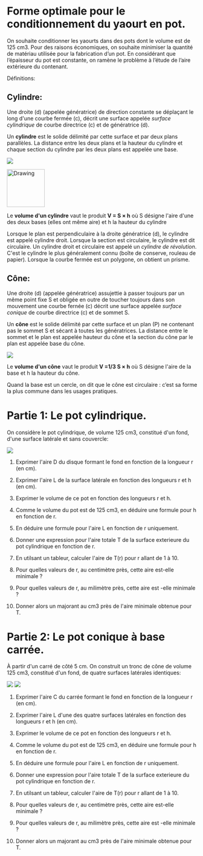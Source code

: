 Forme optimale pour le conditionnement du yaourt en pot.
========================================================

On souhaite conditionner les yaourts dans des pots dont le volume est de 125 cm3. Pour des raisons économiques, on souhaite minimiser la quantité de matériau utilisée pour
 la fabrication d’un pot. En considérant que l’épaisseur du pot est constante, on ramène le problème à l’étude de l’aire extérieure du contenant.

Définitions:

Cylindre:
--------

Une droite (d) (appelée génératrice) de direction constante se déplaçant le long d'une courbe fermée (c), décrit une surface appelée *surface cylindrique* de courbe directrice (c) et de génératrice (d).

Un **cylindre** est le solide délimité par cette surface et par deux plans parallèles. La distance entre les deux plans et la hauteur du cylindre et chaque section du cylindre par les deux plans est appelée une base.

![](https://github.com/mathlorgues/MPS/blob/master/Alimentation/Activit%C3%A9%204/Generic-cylinder.png)

<img src=https://github.com/mathlorgues/MPS/blob/master/Alimentation/Activit%C3%A9%204/Generic-cylinder.png alt="Drawing" style="width: 100px;"/>

Le **volume d'un cylindre** vaut le produit **V = S × h** où S désigne l'aire d'une des deux bases (elles ont même aire) et h la hauteur du cylindre

Lorsque le plan est perpendiculaire à la droite génératrice (d), le cylindre est appelé cylindre droit. Lorsque la section est circulaire, le cylindre est dit circulaire. Un cylindre droit et circulaire est appelé un *cylindre de révolution*. C'est le cylindre le plus généralement connu (boîte de conserve, rouleau de papier). Lorsque la courbe fermée est un polygone, on obtient un prisme.

Cône:
-----

Une droite (d) (appelée génératrice) assujettie à passer toujours par un même point fixe S et obligée en outre de toucher toujours dans son mouvement une courbe fernée (c) décrit une surface appelée *surface conique* de courbe directrice (c) et de sommet S.

Un **cône** est le solide délimité par cette surface et un plan (P) ne contenant pas le sommet S et sécant à toutes les génératrices. La distance entre le sommet et le plan est appelée hauteur du cône et la section du cône par le plan est appelée base du cône.

![](https://raw.githubusercontent.com/mathlorgues/MPS/master/Alimentation/Activit%C3%A9%204/Cones_geometrie.png)

Le **volume d'un cône** vaut le produit **V =1/3 S × h** où S désigne l'aire de la base et h la hauteur du cône.

Quand la base est un cercle, on dit que le cône est circulaire : c’est sa forme la plus commune dans les usages pratiques.

Partie 1: Le pot cylindrique.
============================

On considère le pot cylindrique, de volume 125 cm3, constitué d'un fond, d'une surface latérale et sans couvercle:

![](https://github.com/mathlorgues/MPS/blob/master/Alimentation/Activit%C3%A9%204/Cylindre.png)

1. Exprimer l'aire D du disque formant le fond en fonction de la longueur r (en cm).

1. Exprimer l'aire L de la surface latérale en fonction des longueurs r et h (en cm).

1. Exprimer le volume de ce pot en fonction des longueurs r et h.

1. Comme le volume du pot est de 125 cm3, en déduire une formule pour h en fonction de r.

1. En déduire une formule pour l'aire L en fonction de r uniquement.

1. Donner une expression pour l'aire totale T de la surface exterieure du pot cylindrique en fonction de r.

1. En utilsant un tableur, calculer l'aire de T(r) pour r allant de 1 à 10.

1. Pour quelles valeurs de r, au centimètre près, cette aire est-elle minimale ?

1. Pour quelles valeurs de r, au milimètre près, cette aire est -elle minimale ?

1. Donner alors un majorant au cm3 près de l'aire minimale obtenue pour T.



Partie 2: Le pot conique à base carrée.
=======================================

À partir d'un carré de côté 5 cm. On construit un tronc de cône de volume 125 cm3, constitué d'un fond, de quatre surfaces latérales identiques:

![](https://github.com/mathlorgues/MPS/blob/master/Alimentation/Activit%C3%A9%204/ConeBasecarr%C3%A9e.png)
![](https://github.com/mathlorgues/MPS/blob/master/Alimentation/Activit%C3%A9%204/ConeEntier.png)

1. Exprimer l'aire C du carrée formant le fond en fonction de la longueur r (en cm).

1. Exprimer l'aire L d'une des quatre surfaces latérales en fonction des longueurs r et h (en cm).

1. Exprimer le volume de ce pot en fonction des longueurs r et h.

1. Comme le volume du pot est de 125 cm3, en déduire une formule pour h en fonction de r.

1. En déduire une formule pour l'aire L en fonction de r uniquement.

1. Donner une expression pour l'aire totale T de la surface exterieure du pot cylindrique en fonction de r.

1. En utilsant un tableur, calculer l'aire de T(r) pour r allant de 1 à 10.

1. Pour quelles valeurs de r, au centimètre près, cette aire est-elle minimale ?

1. Pour quelles valeurs de r, au milimètre près, cette aire est -elle minimale ?

1. Donner alors un majorant au cm3 près de l'aire minimale obtenue pour T.
